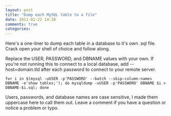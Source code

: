 ```yaml
---
layout: post
title: "Dump each MySQL table to a file"
date: 2011-02-22 14:30
comments: true
categories:
---
```


Here's a one-liner to dump each table in a database to it's own .sql file. Crack open your shell of choice and follow along.

Replace the USER, PASSWORD, and DBNAME values with your own. If you're not running this to connect to a local database, add --host=domain.tld after each password to connect to your remote server.

```
for i in $(mysql -uUSER -p'PASSWORD' --batch --skip-column-names DBNAME -e'show tables;'); do mysqldump -uUSER -p'PASSWORD' DBNAME $i > DBNAME-$i.sql; done
```

Users, passwords, and database names are case sensitive, I made them uppercase here to call them out. Leave a comment if you have a question or notice a problem or typo.